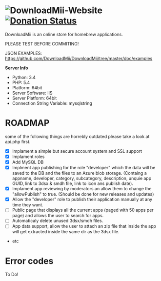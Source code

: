 ![DownloadMii-Website](https://raw.githubusercontent.com/DownloadMii/DownloadMii/master/logo.PNG "Logo")
[![Donation Status](https://img.shields.io/gratipay/filfat.svg)](https://gratipay.com/filfat/)
===================

DownloadMii is an online store for homebrew applications.

PLEASE TEST BEFORE COMMITING!

JSON EXAMPLES: https://github.com/DownloadMii/DownloadMii/tree/master/doc/examples

**Server Info**
- Python: 3.4
- PHP: 5.4
- Platform: 64bit
- Server Software: IIS
- Server Platform: 64bit
- Connection String Variable: mysqlstring

ROADMAP
========
some of the following things are horrebly outdated please take a look at api.php first.
- [x] Implament a simple but secure account system and SSL support
- [x] Implament roles
- [x] Add MySQL DB
- [x] Implment app publishing for the role "developer" which the data will be saved to the DB and the files to an Azure blob storage. (Containg a appname, developer, category, subcategory, description, unquie app GUID, link to 3dsx & smdh file, link to icon ans publish date).
- [x] Implament app reviewing by moderators an allow them to change the "allowPublish" to true. (Should be done for new releases and updates)
- [x] Allow the "developer" role to publish their application manually at any time they want.
- [ ] Public page that displays all the current apps (paged with 50 apps per page) and allows the user to search for apps.
- [ ] Automaticaly delete unused 3dsx/smdh files.
- [ ] App data support, allow the user to attach an zip file that inside the app will get extracted inside the same dir as the 3dsx file.
- etc




Error codes
===========
To Do!



